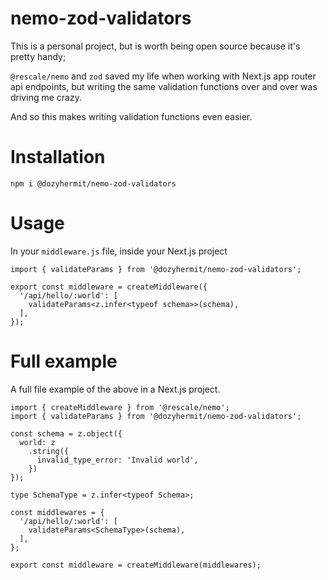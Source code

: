 # nemo-zod-validators

This is a personal project, but is worth being open source because it's pretty handy;

`@rescale/nemo` and `zod` saved my life when working with Next.js app router api endpoints, but writing the same validation functions over and over was driving me crazy.

And so this makes writing validation functions even easier.

# Installation

`npm i @dozyhermit/nemo-zod-validators`

# Usage

In your `middleware.js` file, inside your Next.js project

```
import { validateParams } from '@dozyhermit/nemo-zod-validators';

export const middleware = createMiddleware({
  '/api/hello/:world': [
    validateParams<z.infer<typeof schema>>(schema),
  ],
});
```

# Full example

A full file example of the above in a Next.js project.

```
import { createMiddleware } from '@rescale/nemo';
import { validateParams } from '@dozyhermit/nemo-zod-validators';

const schema = z.object({
  world: z
    .string({
      invalid_type_error: 'Invalid world',
    })
});

type SchemaType = z.infer<typeof Schema>;

const middlewares = {
  '/api/hello/:world': [
    validateParams<SchemaType>(schema),
  ],
};

export const middleware = createMiddleware(middlewares);
```
